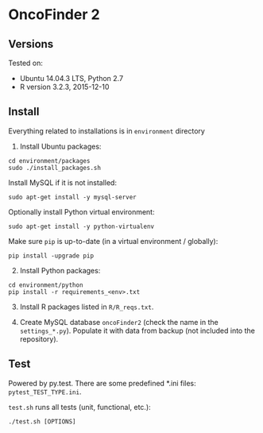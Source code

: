 OncoFinder 2
============

Versions
--------
Tested on:
- Ubuntu 14.04.3 LTS, Python 2.7
- R version 3.2.3, 2015-12-10


Install
-------
Everything related to installations is in `environment` directory

1) Install Ubuntu packages:
```
cd environment/packages
sudo ./install_packages.sh
```

Install MySQL if it is not installed:
```
sudo apt-get install -y mysql-server
```

Optionally install Python virtual environment:
```
sudo apt-get install -y python-virtualenv
```

Make sure `pip` is up-to-date (in a virtual environment / globally):

```
pip install -upgrade pip
```

2) Install Python packages:

```
cd environment/python
pip install -r requirements_<env>.txt
```

3) Install R packages listed in `R/R_reqs.txt`.

4) Create MySQL database `oncoFinder2` (check the name in the `settings_*.py`).
Populate it with data from backup (not included into the repository).


Test
----
Powered by py.test. There are some predefined *.ini files: `pytest_TEST_TYPE.ini`.

`test.sh` runs all tests (unit, functional, etc.):
```
./test.sh [OPTIONS]
```
